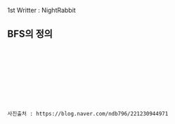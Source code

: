 1st Writter : NightRabbit  

## BFS의 정의
~~~










사진출처 : https://blog.naver.com/ndb796/221230944971
